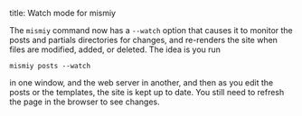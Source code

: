 title: Watch mode for mismiy

The `mismiy` command now has a `--watch` option that causes it to monitor
the posts and partials directories for changes, and re-renders the site
when files are modified, added, or deleted. The idea is you run 

    mismiy posts --watch

in one window, and the web server in another, and then as you edit the posts
or the templates, the site is kept up to date. You still need to refresh
the page in the browser to see changes. 
